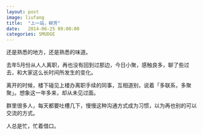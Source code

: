 ```yaml
---
layout: post
image: liufang
title:  "上一站，柳芳"
date:   2014-06-25 09:00:00
categories: SMUDGE
---
```



还是熟悉的地方，还是熟悉的味道。

去年5月份从人人离职，再也没有回到过那边，今日小聚，感触良多，聊了些过去，和大家这么长时间所发生的变化。

离开的时候，楼下碰见上楼办离职手续的同事，互相道别，说着「多联系，多聚聚」。想象这一年多来，却从未见过面。

群里很多人，每天都要吐槽几下，慢慢这种沟通方式成为习惯，以为再也别的可以交流的方式。

人总是忙，忙着借口。